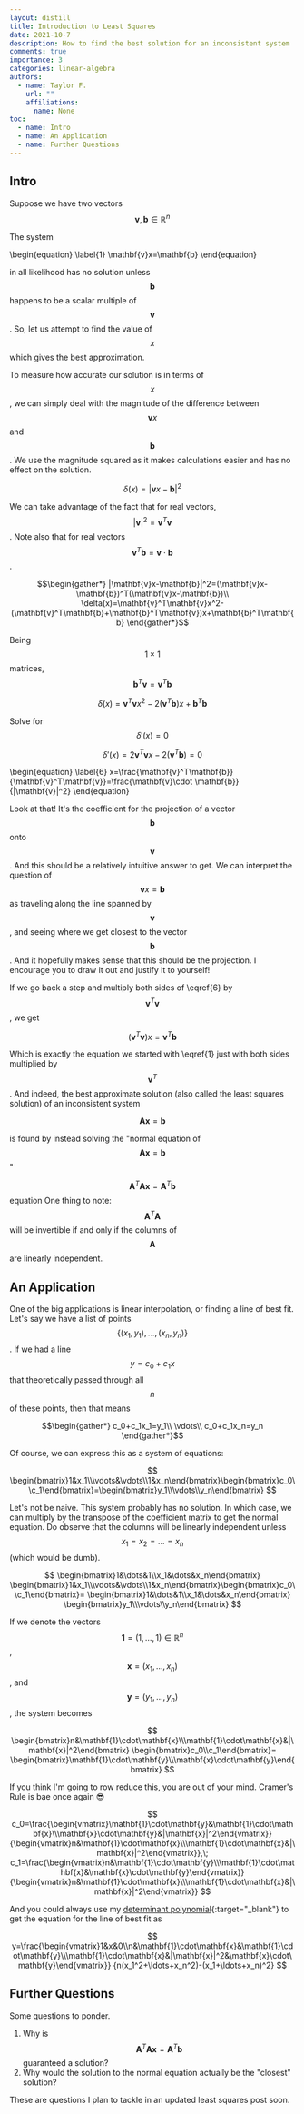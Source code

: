 ```yaml
---
layout: distill
title: Introduction to Least Squares
date: 2021-10-7
description: How to find the best solution for an inconsistent system
comments: true
importance: 3
categories: linear-algebra
authors:  
  - name: Taylor F.
    url: ""
    affiliations:
      name: None
toc:
  - name: Intro
  - name: An Application
  - name: Further Questions
---
```


## Intro

Suppose we have two vectors $$\mathbf{v},\mathbf{b}\in\mathbb{R}^n$$

The system

\begin{equation} \label{1}
\mathbf{v}x=\mathbf{b}
\end{equation}

in all likelihood has no solution unless $$\mathbf{b}$$ happens to be a scalar multiple of $$\mathbf{v}$$. So, let us attempt to find the value of $$x$$ which gives the best approximation.

To measure how accurate our solution is in terms of $$x$$, we can simply deal with the magnitude of the difference between $$\mathbf{v}x$$ and $$\mathbf{b}$$. We use the magnitude squared as it makes calculations easier and has no effect on the solution.

$$
\delta(x)= | \mathbf{v}x-\mathbf{b} | ^2
$$

We can take advantage of the fact that for real vectors,
$$| \mathbf{v}| ^2=\mathbf{v}^T\mathbf{v}$$.
Note also that for real vectors $$\mathbf{v}^T\mathbf{b}=\mathbf{v}\cdot \mathbf{b}$$.

$$\begin{gather*}
|\mathbf{v}x-\mathbf{b}|^2=(\mathbf{v}x-\mathbf{b})^T(\mathbf{v}x-\mathbf{b})\\
\delta(x)=\mathbf{v}^T\mathbf{v}x^2-(\mathbf{v}^T\mathbf{b}+\mathbf{b}^T\mathbf{v})x+\mathbf{b}^T\mathbf{b}
\end{gather*}$$

Being $$1\times1$$ matrices, $$\mathbf{b}^T\mathbf{v}=\mathbf{v}^T\mathbf{b}$$

$$
\delta(x)=\mathbf{v}^T\mathbf{v}x^2-2(\mathbf{v}^T\mathbf{b})x+\mathbf{b}^T\mathbf{b}
$$

Solve for $$\delta'(x)=0$$

$$
\delta'(x)=2\mathbf{v}^T\mathbf{v}x-2(\mathbf{v}^T\mathbf{b})=0
$$

\begin{equation} \label{6}
x=\frac{\mathbf{v}^T\mathbf{b}}{\mathbf{v}^T\mathbf{v}}=\frac{\mathbf{v}\cdot \mathbf{b}}{|\mathbf{v}|^2}
\end{equation}

Look at that! It's the coefficient for the projection of a vector $$\mathbf{b}$$ onto $$\mathbf{v}$$. And this should be a relatively intuitive answer to get. We can interpret the question of $$\mathbf{v}x=\mathbf{b}$$ as traveling along the line spanned by $$\mathbf{v}$$, and seeing where we get closest to the vector $$\mathbf{b}$$. And it hopefully makes sense that this should be the projection. I encourage you to draw it out and justify it to yourself!

If we go back a step and multiply both sides of \eqref{6} by $$\mathbf{v}^T\mathbf{v}$$, we get

$$ \label{7}
(\mathbf{v}^T\mathbf{v})x=\mathbf{v}^T\mathbf{b}
$$

Which is exactly the equation we started with \eqref{1} just with both sides multiplied by $$\mathbf{v}^T$$. And indeed, the best approximate solution (also called the least squares solution) of an inconsistent system

$$\mathbf{A}\mathbf{x}=\mathbf{b}$$

is found by instead solving the "normal equation of $$\mathbf{A}\mathbf{x}=\mathbf{b}$$"

$$ \label{8}
\mathbf{A}^T\mathbf{A}\mathbf{x}=\mathbf{A}^T\mathbf{b}
$$
equation
One thing to note: $$\mathbf{A}^T\mathbf{A}$$ will be invertible if and only if the columns of $$\mathbf{A}$$ are linearly independent.

## An Application

One of the big applications is linear interpolation, or finding a line of best fit. Let's say we have a list of points $$\{(x_1,y_1),\ldots,(x_n,y_n)\}$$. If we had a line $$y=c_0+c_1x$$ that theoretically passed through all $$n$$ of these points, then that means

$$\begin{gather*}
c_0+c_1x_1=y_1\\
\vdots\\
c_0+c_1x_n=y_n
\end{gather*}$$

Of course, we can express this as a system of equations:

$$
\begin{bmatrix}1&x_1\\\vdots&\vdots\\1&x_n\end{bmatrix}\begin{bmatrix}c_0\\c_1\end{bmatrix}=\begin{bmatrix}y_1\\\vdots\\y_n\end{bmatrix}
$$

Let's not be naive. This system probably has no solution. In which case, we can multiply by the transpose of the coefficient matrix to get the normal equation. Do observe that the columns will be linearly independent unless $$x_1=x_2=\ldots=x_n$$ (which would be dumb).

$$
\begin{bmatrix}1&\dots&1\\x_1&\dots&x_n\end{bmatrix}
\begin{bmatrix}1&x_1\\\vdots&\vdots\\1&x_n\end{bmatrix}\begin{bmatrix}c_0\\c_1\end{bmatrix}=
\begin{bmatrix}1&\dots&1\\x_1&\dots&x_n\end{bmatrix}
\begin{bmatrix}y_1\\\vdots\\y_n\end{bmatrix}
$$

If we denote the vectors $$\mathbf{1}=(1,\ldots,1)\in\mathbb{R}^n$$, $$\mathbf{x}=(x_1,\ldots,x_n)$$, and $$\mathbf{y}=(y_1,\ldots,y_n)$$, the system becomes

$$
\begin{bmatrix}n&\mathbf{1}\cdot\mathbf{x}\\\mathbf{1}\cdot\mathbf{x}&|\mathbf{x}|^2\end{bmatrix}
\begin{bmatrix}c_0\\c_1\end{bmatrix}=
\begin{bmatrix}\mathbf{1}\cdot\mathbf{y}\\\mathbf{x}\cdot\mathbf{y}\end{bmatrix}
$$

If you think I'm going to row reduce this, you are out of your mind. Cramer's Rule is bae once again :sunglasses:

$$
c_0=\frac{\begin{vmatrix}\mathbf{1}\cdot\mathbf{y}&\mathbf{1}\cdot\mathbf{x}\\\mathbf{x}\cdot\mathbf{y}&|\mathbf{x}|^2\end{vmatrix}}{\begin{vmatrix}n&\mathbf{1}\cdot\mathbf{x}\\\mathbf{1}\cdot\mathbf{x}&|\mathbf{x}|^2\end{vmatrix}},\;
c_1=\frac{\begin{vmatrix}n&\mathbf{1}\cdot\mathbf{y}\\\mathbf{1}\cdot\mathbf{x}&\mathbf{x}\cdot\mathbf{y}\end{vmatrix}}{\begin{vmatrix}n&\mathbf{1}\cdot\mathbf{x}\\\mathbf{1}\cdot\mathbf{x}&|\mathbf{x}|^2\end{vmatrix}}
$$

And you could always use my [determinant polynomial](../functioninterp/){:target="_blank"} to get the equation for the line of best fit as

$$
y=\frac{\begin{vmatrix}1&x&0\\n&\mathbf{1}\cdot\mathbf{x}&\mathbf{1}\cdot\mathbf{y}\\\mathbf{1}\cdot\mathbf{x}&|\mathbf{x}|^2&\mathbf{x}\cdot\mathbf{y}\end{vmatrix}}
{n(x_1^2+\ldots+x_n^2)-(x_1+\ldots+x_n)^2}
$$

## Further Questions

Some questions to ponder.

1. Why is $$\mathbf{A}^T\mathbf{A}\mathbf{x}=\mathbf{A}^T\mathbf{b}$$ guaranteed a solution?
2. Why would the solution to the normal equation actually be the "closest" solution?

These are questions I plan to tackle in an updated least squares post soon.
